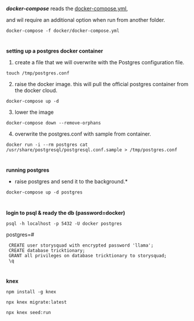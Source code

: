 ***docker-compose*** reads the [docker-compose.yml](docker-compose.yml), 

and wil require an additional option when run from another folder.

```
docker-compose -f docker/docker-compose.yml
```

#
**setting up a postgres docker container**

1. create a file that we will overwrite with the Postgres configuration file.

```
touch /tmp/postgres.conf
```
2. raise the docker image. this will pull the official postgres container from the docker cloud.
```
docker-compose up -d
```
3. lower the image
```
docker-compose down --remove-orphans
```

4. overwrite the postgres.conf with sample from container.
```
docker run -i --rm postgres cat /usr/share/postgresql/postgresql.conf.sample > /tmp/postgres.conf
```
#
**running postgres**


- raise postgres and send it to the background.*
```
docker-compose up -d postgres
```

# 

**login to psql & ready the db (password=docker)**
```
psql -h localhost -p 5432 -U docker postgres
```
postgres=#
```
 CREATE user storysquad with encrypted password 'llama';
 CREATE database tricktionary;
 GRANT all privileges on database tricktionary to storysquad;
 \q
 ```
#
**knex**
```
npm install -g knex
```

```
npx knex migrate:latest
```
```
npx knex seed:run
```

